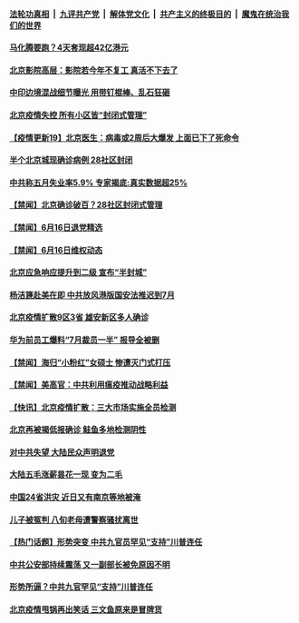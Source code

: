 ####  [法轮功真相](../../../../basic/blob/master/README.md?t=06171602) &nbsp;|&nbsp; [九评共产党](../../../../9ping.md/blob/master/README.md?t=06171602) &nbsp;|&nbsp; [解体党文化](../../../../jtdwh.md/blob/master/README.md?t=06171602)  &nbsp;|&nbsp; [共产主义的终极目的](../../../../gczydzjmd.md/blob/master/README.md?t=06171602) &nbsp;|&nbsp; [魔鬼在统治我们的世界](../../../../mgztzwmdsj.md/blob/master/README.md?t=06171602) 

#### [马化腾要跑？4天套现超42亿港元](../pages/prog204/a102873056.md?t=06171602) 


#### [北京影院高层：影院若今年不复工 真活不下去了](../pages/prog204/a102873008.md?t=06171602) 

#### [中印边境混战细节曝光 用带钉棍棒、乱石狂砸](../pages/prog204/a102872969.md?t=06171602) 

#### [北京疫情失控 所有小区皆“封闭式管理”](../pages/prog204/a102872939.md?t=06171602) 



#### [【疫情更新19】北京医生：病毒或2周后大爆发 上面已下了死命令](../pages/prog204/a102871164.md?t=06171602) 

#### [半个北京城现确诊病例 28社区封闭](../pages/prog204/a102872726.md?t=06171602) 

#### [中共称五月失业率5.9% 专家揭底:真实数据超25%](../pages/prog204/a102872720.md?t=06171602) 


#### [【禁闻】北京确诊破百？28社区封闭式管理](../pages/prog204/a102872745.md?t=06171602) 

#### [【禁闻】6月16日退党精选](../pages/prog204/a102872741.md?t=06171602) 

#### [【禁闻】6月16日维权动态](../pages/prog204/a102872716.md?t=06171602) 

#### [北京应急响应提升到二级 宣布“半封城”](../pages/prog204/a102872651.md?t=06171602) 

#### [杨洁篪赴美在即 中共放风港版国安法推迟到7月](../pages/prog204/a102872634.md?t=06171602) 

#### [北京疫情扩散9区3省 雄安新区多人确诊](../pages/prog204/a102872582.md?t=06171602) 

#### [华为前员工爆料“7月裁员一半” 报导全被删](../pages/prog204/a102872531.md?t=06171602) 

#### [【禁闻】海归“小粉红”女硕士 惨遭灭门式打压](../pages/prog204/a102872648.md?t=06171602) 

#### [【禁闻】美高官：中共利用瘟疫推动战略利益](../pages/prog204/a102872632.md?t=06171602) 

#### [【快讯】北京疫情扩散：三大市场实施全员检测](../pages/prog204/a102872556.md?t=06171602) 

#### [北京再被揭低报确诊 鲑鱼多地检测阴性](../pages/prog204/a102872525.md?t=06171602) 

#### [对中共失望 大陆民众声明退党](../pages/prog204/a102872151.md?t=06171602) 

#### [大陆五毛涨薪昙花一现 变为二毛](../pages/prog204/a102872374.md?t=06171602) 

#### [中国24省洪灾 近日又有南京等地被淹](../pages/prog204/a102872372.md?t=06171602) 

#### [儿子被冤判 八旬老母遭警察骚扰离世](../pages/prog204/a102872174.md?t=06171602) 

#### [【热门话题】形势突变 中共九官员罕见“支持”川普连任](../pages/prog204/a102872370.md?t=06171602) 

#### [中共公安部持续震荡 又一副部长被免原因不明](../pages/prog204/a102872353.md?t=06171602) 

#### [形势所逼？中共九官罕见“支持”川普连任](../pages/prog204/a102872342.md?t=06171602) 

#### [北京疫情甩锅再出笑话 三文鱼原来是冒牌货](../pages/prog204/a102872232.md?t=06171602) 

